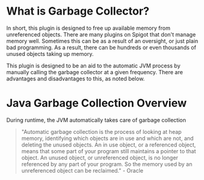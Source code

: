 # What is Garbage Collector?

In short, this plugin is designed to free up available memory from unreferenced objects. There are many plugins on Spigot that don't manage memory well. Sometimes this can be as a result of an oversight, or just plain bad programming. As a result, there can be hundreds or even thousands of unused objects taking up memory.

This plugin is designed to be an aid to the automatic JVM process by manually calling the garbage collector at a given frequency. There are advantages and disadvantages to this, as noted below.

# Java Garbage Collection Overview

During runtime, the JVM automatically takes care of garbage collection

> "Automatic garbage collection is the process of looking at heap memory, identifying which objects are in use and which are not, and deleting the unused objects. An in use object, or a referenced object, means that some part of your program still maintains a pointer to that object. An unused object, or unreferenced object, is no longer referenced by any part of your program. So the memory used by an unreferenced object can be reclaimed." - Oracle
